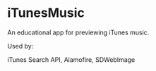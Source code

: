 # iTunesMusic

An educational app for previewing iTunes music.

Used by:

iTunes Search API, Alamofire, SDWebImage
